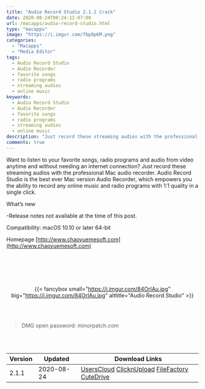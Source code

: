 ```yaml
---
title: "Audio Record Studio 2.1.1 Crack"
date: 2020-08-24T00:24:12-07:00
url: /macapps/audio-record-studio.html
type: "macapps"
image: "https://i.imgur.com/fbpOpKM.png"
categories:
  - "Macapps"
  - "Media Editor"
tags:
  - Audio Record Studio
  - Audio Recorder
  - favorite songs
  - radio programs
  - streaming audios
  - online music
keywords:
  - Audio Record Studio
  - Audio Recorder
  - favorite songs
  - radio programs
  - streaming audios
  - online music
description: "Just record these streaming audios with the professional Mac audio recorder. Audio Record Studio is the best ever Mac version Audio Recorder, which empowers you the ability to record any online music and radio programs with 1:1 quality in a single click"
comments: true
---
```


Want to listen to your favorite songs, radio programs and audio from video anytime and without needing an internet connection? Just record these streaming audios with the professional Mac audio recorder. Audio Record Studio is the best ever Mac version Audio Recorder, which empowers you the ability to record any online music and radio programs with 1:1 quality in a single click.

What’s new

-Release notes not available at the time of this post.

Compatibility: macOS 10.10 or later 64-bit

Homepage [http://www.chaoyuemesoft.com](http://www.chaoyuemesoft.com)


<br/>
<br/>
<script async src="https://pagead2.googlesyndication.com/pagead/js/adsbygoogle.js"></script>
<ins class="adsbygoogle"
     style="display:block; text-align:center;"
     data-ad-layout="in-article"
     data-ad-format="fluid"
     data-ad-client="ca-pub-8746275014476192"
     data-ad-slot="5144997159"></ins>
<script>
     (adsbygoogle = window.adsbygoogle || []).push({});
</script>
<br/>
<br/>


<center>

{{< fancybox small="https://i.imgur.com/84OrIAu.jpg" big="https://i.imgur.com/84OrIAu.jpg" alttitle="Audio Record Studio" >}}

</center>

<br/>
<br/>


> DMG open password: minorpatch.com

<br/>

<br/>
<div id="history_version" class="history_version">

| Version | Updated | Download Links |
| ---- | ---- | ---- |
| 2.1.1 | 2020-08-24 | [UsersCloud](https://ouo.io/bKkHE7)   [ClicknUpload](https://ouo.io/2KnNiP)   [FileFactory](https://ouo.io/oo7fqlZ)   [CuteDrive](https://ouo.io/zVUWgq) |

</div>
